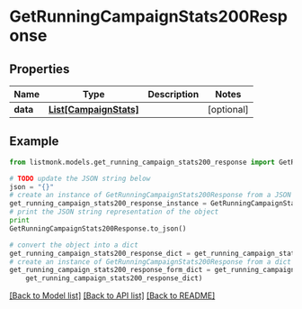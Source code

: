 # GetRunningCampaignStats200Response


## Properties
Name | Type | Description | Notes
------------ | ------------- | ------------- | -------------
**data** | [**List[CampaignStats]**](CampaignStats.md) |  | [optional] 

## Example

```python
from listmonk.models.get_running_campaign_stats200_response import GetRunningCampaignStats200Response

# TODO update the JSON string below
json = "{}"
# create an instance of GetRunningCampaignStats200Response from a JSON string
get_running_campaign_stats200_response_instance = GetRunningCampaignStats200Response.from_json(json)
# print the JSON string representation of the object
print
GetRunningCampaignStats200Response.to_json()

# convert the object into a dict
get_running_campaign_stats200_response_dict = get_running_campaign_stats200_response_instance.to_dict()
# create an instance of GetRunningCampaignStats200Response from a dict
get_running_campaign_stats200_response_form_dict = get_running_campaign_stats200_response.from_dict(
    get_running_campaign_stats200_response_dict)
```
[[Back to Model list]](../README.md#documentation-for-models) [[Back to API list]](../README.md#documentation-for-api-endpoints) [[Back to README]](../README.md)


